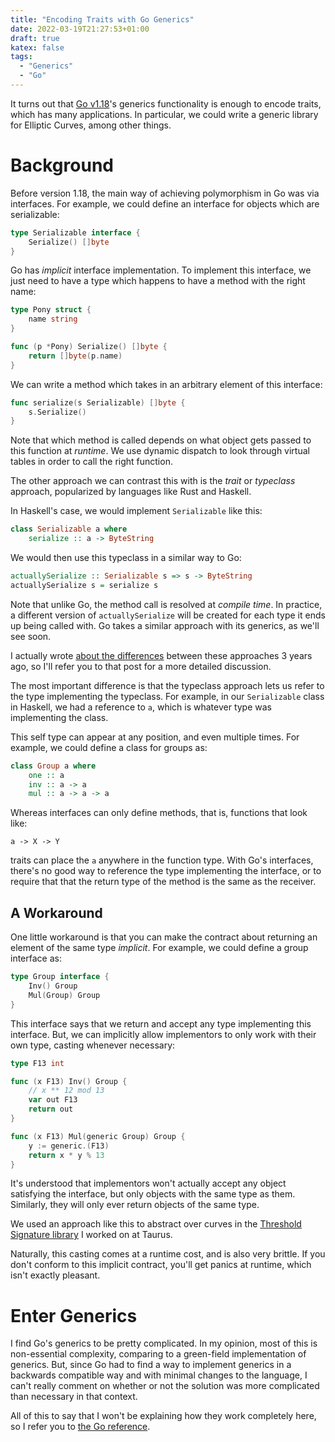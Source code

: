 ```yaml
---
title: "Encoding Traits with Go Generics"
date: 2022-03-19T21:27:53+01:00
draft: true
katex: false
tags:
  - "Generics"
  - "Go"
---
```


It turns out that [Go v1.18](https://tip.golang.org/doc/go1.18#generics)'s
generics functionality is enough to encode traits, which has many
applications. In particular, we could write a generic library for Elliptic
Curves, among other things.

<!--more-->

# Background

Before version 1.18, the main way of achieving polymorphism in Go was via
interfaces. For example, we could define an interface for objects which
are serializable:

```go
type Serializable interface {
    Serialize() []byte
}
```

Go has *implicit* interface implementation. To implement this
interface, we just need to have a type which happens to have
a method with the right name:


```go
type Pony struct {
    name string
}

func (p *Pony) Serialize() []byte {
    return []byte(p.name)
}
```

We can write a method which takes in an arbitrary element
of this interface:


```go
func serialize(s Serializable) []byte {
    s.Serialize()
}
```

Note that which method is called depends on what object
gets passed to this function at *runtime*. We use dynamic
dispatch to look through virtual tables in order to call
the right function.

The other approach we can contrast this with is the
*trait* or *typeclass* approach, popularized by languages
like Rust and Haskell.

In Haskell's case, we would implement `Serializable` like this:

```haskell
class Serializable a where
    serialize :: a -> ByteString
```

We would then use this typeclass in a similar way to Go:

```haskell
actuallySerialize :: Serializable s => s -> ByteString
actuallySerialize s = serialize s
```

Note that unlike Go, the method call is resolved at *compile time*.
In practice, a different version of `actuallySerialize` will
be created for each type it ends up being called with.
Go takes a similar approach with its generics, as we'll
see soon.

I actually wrote [about the differences](/posts/2019/08/from-interfaces-to-traits/) between these approaches 3 years ago,
so I'll refer you to that post for a more detailed discussion.

The most important difference is that the typeclass approach
lets us refer to the type implementing the typeclass. For
example, in our `Serializable` class in Haskell, we had
a reference to `a`, which is whatever type was implementing
the class.

This self type can appear at any position, and even multiple
times. For example, we could define a class for groups as:

```haskell
class Group a where
    one :: a
    inv :: a -> a
    mul :: a -> a -> a
```

Whereas interfaces can only define methods, that is,
functions that look like:

```text
a -> X -> Y
```

traits can place the `a` anywhere in the function type.
With Go's interfaces, there's no good way to reference
the type implementing the interface, or to require that that
the return type of the method is the same as the receiver.

## A Workaround

One little workaround is that you can make the contract
about returning an element of the same type *implicit*.
For example, we could define a group interface as:

```go
type Group interface {
    Inv() Group
    Mul(Group) Group
}
```

This interface says that we return and accept any type implementing
this interface. But, we can implicitly allow implementors
to only work with their own type, casting whenever necessary:

```go
type F13 int

func (x F13) Inv() Group {
    // x ** 12 mod 13
    var out F13
    return out
}

func (x F13) Mul(generic Group) Group {
    y := generic.(F13)
    return x * y % 13
}
```

It's understood that implementors won't actually accept any
object satisfying the interface, but only objects with the
same type as them. Similarly, they will only ever return
objects of the same type.

We used an approach like this to abstract over curves
in the [Threshold Signature library](https://github.com/taurusgroup/multi-party-sig/blob/main/pkg/math/curve/curve.go) I worked on at Taurus.

Naturally, this casting comes at a runtime cost, and is also
very brittle. If you don't conform to this implicit
contract, you'll get panics at runtime, which isn't
exactly pleasant.

# Enter Generics

I find Go's generics to be pretty complicated. In my opinion,
most of this is non-essential complexity, comparing
to a green-field implementation of generics. But, since Go
had to find a way to implement generics in a backwards
compatible way and with minimal changes to the language,
I can't really comment on whether or not the solution was more
complicated than necessary in that context.

All of this to say that I won't be explaining how they work
completely here, so I refer you to [the Go reference](https://go.googlesource.com/proposal/+/refs/heads/master/design/43651-type-parameters.md).
